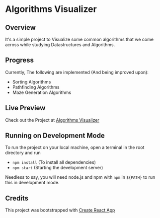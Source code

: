 # Algorithms Visualizer

## Overview
It's a simple project to Visualize some common algorithms that we come across while studying Datastructures and Algorithms.

## Progress
Currently, The following are implemented (And being improved upon):
* Sorting Algorithms
* Pathfinding Algorithms
* Maze Generation Algorithms

## Live Preview
Check out the Project at <a href="https://arpitpandey992.github.io/Algorithms-Visualizer">Algorithms Visualizer</a>


## Running on Development Mode
To run the project on your local machine, open a terminal in the root directory and run 
* `npm install` (To install all dependencies)
* `npm start` (Starting the development server)

Needless to say, you will need node.js and npm with `npm` in `${PATH}` to run this in development mode.

## Credits
This project was bootstrapped with [Create React App](https://github.com/facebook/create-react-app)
